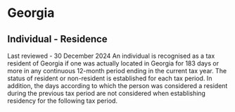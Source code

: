 # Georgia
## Individual - Residence
Last reviewed - 30 December 2024
An individual is recognised as a tax resident of Georgia if one was actually located in Georgia for 183 days or more in any continuous 12-month period ending in the current tax year.
The status of resident or non-resident is established for each tax period. In addition, the days according to which the person was considered a resident during the previous tax period are not considered when establishing residency for the following tax period.

